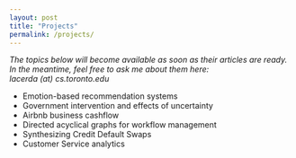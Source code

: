 ```yaml
---
layout: post
title: "Projects"
permalink: /projects/
---
```


*The topics below will become available as soon as their articles are ready. <br>
In the meantime, feel free to ask me about them here: <span style="white-space:nowrap">lacerda (at) cs.toronto.edu</span>*

- Emotion-based recommendation systems
- Government intervention and effects of uncertainty
- Airbnb business cashflow
- Directed acyclical graphs for workflow management
- Synthesizing Credit Default Swaps
- Customer Service analytics